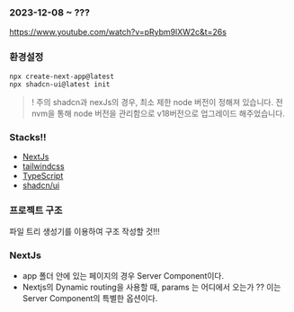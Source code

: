 
### 2023-12-08 ~ ???

https://www.youtube.com/watch?v=pRybm9lXW2c&t=26s

### 환경설정
```
npx create-next-app@latest
npx shadcn-ui@latest init
```

  > ! 주의
  > shadcn과 nexJs의 경우, 최소 제한  node 버전이 정해져 있습니다.
  > 전  nvm을 통해  node 버전을 관리함으로 v18버전으로 업그레이드 해주었습니다.
### Stacks!!

- [NextJs](https://nextjs.org/)
- [tailwindcss](https://tailwindcss.com/)
- [TypeScript](https://www.typescriptlang.org/)
- [shadcn/ui](https://ui.shadcn.com/docs/installation/next)

### 프로젝트 구조 

파일 트리 생성기를 이용하여 구조 작성할 것!!!


### NextJs

- app 폴더 안에 있는 페이지의 경우 Server Component이다. 
- Nextjs의 Dynamic routing을 사용할 때, params 는 어디에서 오는가 ?? 이는 Server Component의 특별한 옵션이다. 
